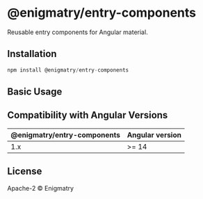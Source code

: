 # @enigmatry/entry-components

Reusable entry components for Angular material.

## Installation

```ts
npm install @enigmatry/entry-components
```

## Basic Usage

## Compatibility with Angular Versions

| @enigmatry/entry-components | Angular version
|-|-|
|1.x| >= 14

## License

Apache-2 © Enigmatry
